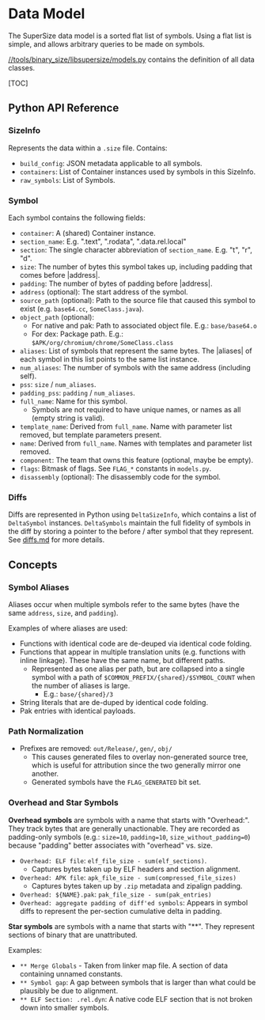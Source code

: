 # Data Model

The SuperSize data model is a sorted flat list of symbols. Using a flat list is
simple, and allows arbitrary queries to be made on symbols.

[//tools/binary_size/libsupersize/models.py] contains the definition of all data
classes.

[//tools/binary_size/libsupersize/models.py]: /tools/binary_size/libsupersize/models.py

[TOC]

## Python API Reference

### SizeInfo

Represents the data within a `.size` file. Contains:

 * `build_config`: JSON metadata applicable to all symbols.
 * `containers`: List of Container instances used by symbols in this SizeInfo.
 * `raw_symbols`: List of Symbols.

### Symbol

Each symbol contains the following fields:

 * `container`: A (shared) Container instance.
 * `section_name`: E.g. ".text", ".rodata", ".data.rel.local"
 * `section`: The single character abbreviation of `section_name`.
    E.g. "t", "r", "d".
 * `size`: The number of bytes this symbol takes up, including padding that
    comes before |address|.
 * `padding`: The number of bytes of padding before |address|.
 * `address` (optional): The start address of the symbol.
 * `source_path` (optional): Path to the source file that caused this symbol to
    exist (e.g. `base64.cc`, `SomeClass.java`).
 * `object_path` (optional):
    * For native and pak: Path to associated object file. E.g.: `base/base64.o`
    * For dex: Package path. E.g.: `$APK/org/chromium/chrome/SomeClass.class`
 * `aliases`: List of symbols that represent the same bytes. The |aliases| of
   each symbol in this list points to the same list instance.
 * `num_aliases`: The number of symbols with the same address (including self).
 * `pss`: `size` / `num_aliases`.
 * `padding_pss`: `padding` / `num_aliases`.
 * `full_name`: Name for this symbol.
    * Symbols are not required to have unique names, or names as all (empty
      string is valid).
 * `template_name`: Derived from `full_name`. Name with parameter list removed,
       but template parameters present.
 * `name`: Derived from `full_name`. Names with templates and parameter list
       removed.
 * `component`: The team that owns this feature (optional, maybe be empty).
 * `flags`: Bitmask of flags. See `FLAG_*` constants in `models.py`.
 * `disassembly` (optional): The disassembly code for the symbol.

### Diffs

Diffs are represented in Python using `DeltaSizeInfo`, which contains a list of
`DeltaSymbol` instances. `DeltaSymbols` maintain the full fidelity of symbols in
the diff by storing a pointer to the before / after symbol that they represent.
See [diffs.md](diffs.md) for more details.

## Concepts

### Symbol Aliases

Aliases occur when multiple symbols refer to the same bytes (have the same
`address`, `size`, and `padding`).

Examples of where aliases are used:

 * Functions with identical code are de-deuped via identical code folding.
 * Functions that appear in multiple translation units (e.g. functions with
   inline linkage). These have the same name, but different paths.
   * Represented as one alias per path, but are collapsed into a single symbol
     with a path of `$COMMON_PREFIX/{shared}/$SYMBOL_COUNT` when the number of
     aliases is large.
     * E.g.: `base/{shared}/3`
 * String literals that are de-duped by identical code folding.
 * Pak entries with identical payloads.

### Path Normalization

 * Prefixes are removed: `out/Release/`, `gen/`, `obj/`
   * This causes generated files to overlay non-generated source tree, which is
     useful for attribution since the two generally mirror one another.
   * Generated symbols have the `FLAG_GENERATED` bit set.

### Overhead and Star Symbols

**Overhead symbols** are symbols with a name that starts with "Overhead:". They
track bytes that are generally unactionable. They are recorded as padding-only
symbols (e.g.: `size=10`, `padding=10`, `size_without_padding=0`) because
"padding" better associates with "overhead" vs. size.

* `Overhead: ELF file`: `elf_file_size - sum(elf_sections)`.
  * Captures bytes taken up by ELF headers and section alignment.
* `Overhead: APK file`: `apk_file_size - sum(compressed_file_sizes)`
  * Captures bytes taken up by `.zip` metadata and zipalign padding.
* `Overhead: ${NAME}.pak`: `pak_file_size - sum(pak_entries)`
* `Overhead: aggregate padding of diff'ed symbols`: Appears in symbol diffs to
  represent the per-section cumulative delta in padding.

**Star symbols** are symbols with a name that starts with "\*\*". They represent
sections of binary that are unattributed.

Examples:

 * `** Merge Globals` - Taken from linker map file. A section of data
   containing unnamed constants.
 * `** Symbol gap`: A gap between symbols that is larger than what could be
   plausibly be due to alignment.
 * `** ELF Section: .rel.dyn`: A native code ELF section that is not broken down
   into smaller symbols.
